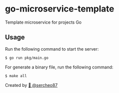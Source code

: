 # go-microservice-template

Template microservice for projects Go

## Usage

Run the following command to start the server:

```bash
$ go run pkg/main.go
```

For generate a binary file, run the following command:

```bash
$ make all
```
Created by [🚀 @sercheo87](https://github.com/sercheo87) 
